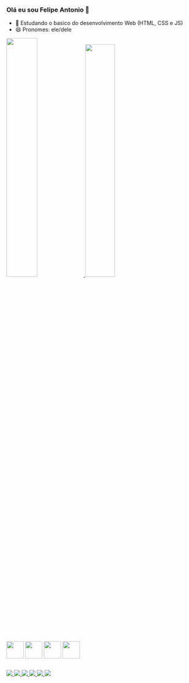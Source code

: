 ### Olá eu sou Felipe Antonio 👋

<!--
**FelipeAlves13/FelipeAlves13** is a ✨ _special_ ✨ repository because its `README.md` (this file) appears on your GitHub profile.

Here are some ideas to get you started:

- 🔭 I’m currently working on ...
- 🌱 I’m currently learning ...
- 👯 I’m looking to collaborate on ...
- 🤔 I’m looking for help with ...
- 💬 Ask me about ...
- 📫 How to reach me: ...
- 😄 Pronouns: ...
- ⚡ Fun fact: ...
-->

- 🌱 Estudando o basico do desenvolvimento Web (HTML, CSS e JS)
- 😄 Pronomes: ele/dele

<div>
  <a href="https://github.com/FelipeAlves13">
  <img heigth="100em" width="40%" style="paddin-bottom: 20em;" src="https://github-readme-stats.vercel.app/api?username=FelipeAlves13&show_icons=true&theme=dracula&count_private=true">
  <img heigth="100em" width="39.5%" src="https://github-readme-stats.vercel.app/api/top-langs/?username=FelipeAlves13&layout=compact&theme=dracula&hide_rank=true">
</div>
  
 <div style="display: inline-block;"><br>
   <img align="center" heigth="45" width="45" src="https://cdn.jsdelivr.net/gh/devicons/devicon/icons/java/java-original.svg" />
   <img align="center" heigth="45" width="45" src="https://cdn.jsdelivr.net/gh/devicons/devicon/icons/html5/html5-original.svg" />
   <img align="center" heigth="45" width="45" src="https://cdn.jsdelivr.net/gh/devicons/devicon/icons/css3/css3-original.svg" />
   <img align="center" heigth="45" width="45" src="https://cdn.jsdelivr.net/gh/devicons/devicon/icons/javascript/javascript-original.svg" />
  </div>
   
 ##
   
 <div style="display: inline-block;">
   <a href="">
      <img src="https://img.shields.io/badge/Discord-7289DA?style=for-the-badge&logo=discord&logoColor=white">
   </a>
   <a href="">
      <img src="https://img.shields.io/badge/LinkedIn-0077B5?style=for-the-badge&logo=linkedin&logoColor=white">
   </a>
  
   <a href="">
      <img src="https://img.shields.io/badge/Gmail-D14836?style=for-the-badge&logo=gmail&logoColor=white">
   </a>
   <a href="">
      <img src="https://img.shields.io/badge/Facebook-1877F2?style=for-the-badge&logo=facebook&logoColor=white">
   </a>
    <a href="">
      <img src="https://img.shields.io/badge/Instagram-E4405F?style=for-the-badge&logo=instagram&logoColor=white">
   </a>
   <a href="">
      <img src="https://img.shields.io/badge/Twitter-1DA1F2?style=for-the-badge&logo=twitter&logoColor=white">
   </a>
   
  </div>
